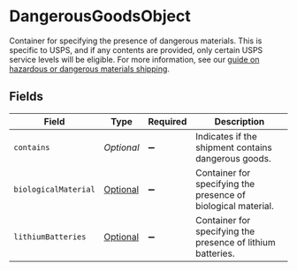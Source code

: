 # DangerousGoodsObject

Container for specifying the presence of dangerous materials. This is specific to USPS, and if any contents
are provided, only certain USPS service levels will be eligible. For more information, see our
<a href="https://docs.goshippo.com/docs/shipments/hazmat/">guide on hazardous or dangerous materials shipping</a>.


## Fields

| Field                                                                                                     | Type                                                                                                      | Required                                                                                                  | Description                                                                                               |
| --------------------------------------------------------------------------------------------------------- | --------------------------------------------------------------------------------------------------------- | --------------------------------------------------------------------------------------------------------- | --------------------------------------------------------------------------------------------------------- |
| `contains`                                                                                                | *Optional<Boolean>*                                                                                       | :heavy_minus_sign:                                                                                        | Indicates if the shipment contains dangerous goods.                                                       |
| `biologicalMaterial`                                                                                      | [Optional<DangerousGoodsBiologicalMaterial>](../../models/components/DangerousGoodsBiologicalMaterial.md) | :heavy_minus_sign:                                                                                        | Container for specifying the presence of biological material.                                             |
| `lithiumBatteries`                                                                                        | [Optional<DangerousGoodsLithiumBatteries>](../../models/components/DangerousGoodsLithiumBatteries.md)     | :heavy_minus_sign:                                                                                        | Container for specifying the presence of lithium batteries.                                               |